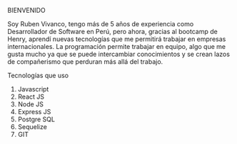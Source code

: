BIENVENIDO

Soy Ruben Vivanco, tengo más de 5 años de experiencia como Desarrollador de Software en Perú, pero ahora, gracias al bootcamp de Henry, aprendí nuevas tecnologías que me permitirá trabajar en empresas internacionales.
La programación permite trabajar en equipo, algo que me gusta mucho ya que se puede intercambiar conocimientos y se crean lazos de compañerismo que perduran más allá del trabajo.

Tecnologías que uso
1) Javascript
2) React JS
3) Node JS
4) Express JS
5) Postgre SQL
6) Sequelize
7) GIT
